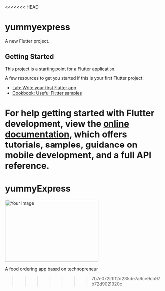 <<<<<<< HEAD
# yummyexpress

A new Flutter project.

## Getting Started

This project is a starting point for a Flutter application.

A few resources to get you started if this is your first Flutter project:

- [Lab: Write your first Flutter app](https://docs.flutter.dev/get-started/codelab)
- [Cookbook: Useful Flutter samples](https://docs.flutter.dev/cookbook)

For help getting started with Flutter development, view the
[online documentation](https://docs.flutter.dev/), which offers tutorials,
samples, guidance on mobile development, and a full API reference.
=======
# yummyExpress

<img src="C:/Users/ACER A515-45-R3RR/Downloads/yummyE.png" alt="Your Image" width="300" height="200">


A food ordering app based on technopreneur
>>>>>>> 7b7e072b1ff2d235de7a6ce9cb97b72d9021920c

